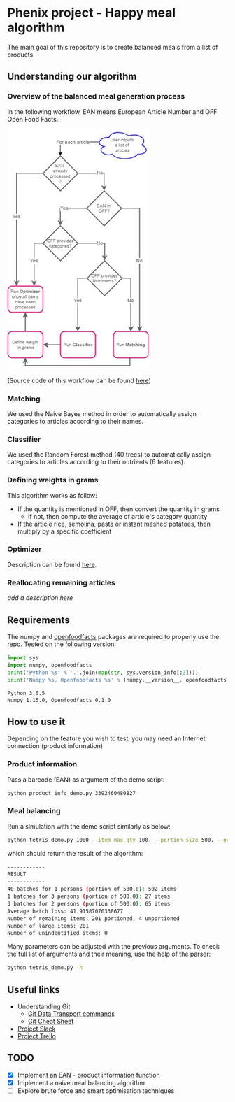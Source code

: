 # Phenix project - Happy meal algorithm

The main goal of this repository is to create balanced meals from a list of products

## Understanding our algorithm
### Overview of the balanced meal generation process

In the following workflow, EAN means European Article Number and OFF Open Food Facts.

![Image](Input2BalancedMeals20181201-1537.jpg "icon")

(Source code of this workflow can be found [here](Input2BalancedMeals20181201-1537.xml))

### Matching
We used the Naive Bayes method in order to automatically assign categories to articles according to their names.
### Classifier
We used the Random Forest method (40 trees) to automatically assign categories to articles according to their nutrients (6 features).
### Defining weights in grams
This algorithm works as follow: 

- If the quantity is mentioned in OFF, then convert the quantity in grams
    - if not, then compute the average of article's category quantity
- If the article rice, semolina, pasta or instant mashed potatoes, then multiply by a specific coefficient
### Optimizer
Description can be found [here](https://github.com/dataforgoodfr/batch5_phenix_happymeal/tree/master/algos-optimisation).
### Reallocating remaining articles
_add a description here_

## Requirements
The numpy and [openfoodfacts](https://github.com/openfoodfacts/openfoodfacts-python) packages are required to properly use the repo.
Tested on the following version:
```python
import sys
import numpy, openfoodfacts
print('Python %s' % '.'.join(map(str, sys.version_info[:3])))
print('Numpy %s, Openfoodfacts %s' % (numpy.__version__, openfoodfacts.__version__))
```
```console
Python 3.6.5
Numpy 1.15.0, Openfoodfacts 0.1.0
```

## How to use it
Depending on the feature you wish to test, you may need an Internet connection (product information)

### Product information

Pass a barcode (EAN) as argument of the demo script:
```bash
python product_info_demo.py 3392460480827
```

### Meal balancing

Run a simulation with the demo script similarly as below:
```bash
python tetris_demo.py 1000 --item_max_qty 100. --portion_size 500. --overflow_thresh 0.2 --underflow_thresh 0.1
```

which should return the result of the algorithm:
```bash
------------
RESULT
------------
40 batches for 1 persons (portion of 500.0): 502 items
1 batches for 3 persons (portion of 500.0): 27 items
3 batches for 2 persons (portion of 500.0): 65 items
Average batch loss: 41.91587070338677
Number of remaining items: 201 portioned, 4 unportioned
Number of large items: 201
Number of unindentified items: 0
```

Many parameters can be adjusted with the previous arguments.
To check the full list of arguments and their meaning, use the help of the parser:
```bash
python tetris_demo.py -h
```

## Useful links

- Understanding Git
    - [Git Data Transport commands](https://appendtonew.wpengine.com/wp-content/uploads/2015/06/Screen-Shot-2015-06-24-at-8.37.13-PM-1024x663.png)
    - [Git Cheat Sheet](https://www.dropbox.com/s/jsivybz7qmj4od4/git-cheat-sheet-v2.pdf?dl=0)
- [Project Slack](https://data-for-good.slack.com)
- [Project Trello](https://trello.com/b/X9SX81OU/algo-matching-db-open-food-fact)


## TODO
- [x] Implement an EAN - product information function
- [x] Implement a naive meal balancing algorithm
- [ ] Explore brute force and smart optimisation techniques
